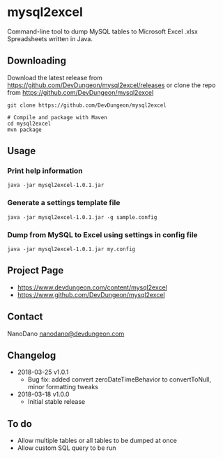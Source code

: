mysql2excel
=============

Command-line tool to dump MySQL tables to Microsoft Excel .xlsx Spreadsheets written
in Java.


## Downloading

Download the latest release from https://github.com/DevDungeon/mysql2excel/releases
or clone the repo from https://github.com/DevDungeon/mysql2excel
    
    git clone https://github.com/DevDungeon/mysql2excel

    # Compile and package with Maven
    cd mysql2excel
    mvn package

## Usage

### Print help information

    java -jar mysql2excel-1.0.1.jar

### Generate a settings template file

    java -jar mysql2excel-1.0.1.jar -g sample.config

### Dump from MySQL to Excel using settings in config file

    java -jar mysql2excel-1.0.1.jar my.config


## Project Page

* https://www.devdungeon.com/content/mysql2excel
* https://www.github.com/DevDungeon/mysql2excel

## Contact

NanoDano <nanodano@devdungeon.com>


## Changelog

* 2018-03-25 v1.0.1
    * Bug fix: added convert zeroDateTimeBehavior to convertToNull, minor formatting tweaks
* 2018-03-18 v1.0.0
    * Initial stable release

## To do

* Allow multiple tables or all tables to be dumped at once
* Allow custom SQL query to be run
